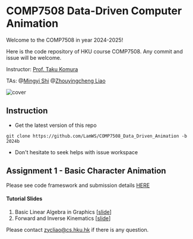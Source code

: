 # COMP7508 Data-Driven Computer Animation

Welcome to the COMP7508 in year 2024-2025!

Here is the code repository of HKU course COMP7508. Any commit and issue will be welcome.

Instructor: [Prof. Taku Komura](https://www.cs.hku.hk/index.php/people/academic-staff/taku)

TAs: @[Mingyi Shi](https://rubbly.cn)  @[Zhouyingcheng Liao](https://zycliao.com/)

![cover](https://github.com/LamWS/COMP7508_Data_Driven_Animation/assets/7709951/ec8518b9-ccf2-42cd-a18a-7d486be42081)

## Instruction

* Get the latest version of this repo

```shell
git clone https://github.com/LamWS/COMP7508_Data_Driven_Animation -b 2024b
```

* Don't hesitate to seek helps with issue workspace

## Assignment 1 - Basic Character Animation

Please see code frameswork and submission details [HERE](./assignment_1)

#### Tutorial Slides

1. Basic Linear Algebra in Graphics [[slide](./COMP7508_ANI_T1.pdf)]
2. Forward and Inverse Kinematics [[slide](./COMP7508_ANI_T2.pdf)]

Please contact zycliao@cs.hku.hk if there is any question.
